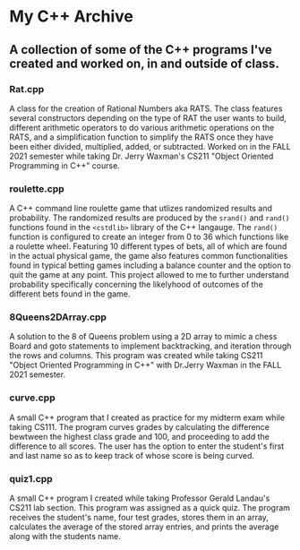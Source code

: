 # My C++ Archive
## A collection of some of the C++ programs I've created and worked on, in and outside of class.

### Rat.cpp

A class for the creation of Rational Numbers aka RATS. The class features several constructors depending on the type of RAT the user wants to build, different arithmetic operators to do various arithmetic operations on the RATS, and a simplification function to simplify the RATS once they have been either divided, multiplied, added, or subtracted. Worked on in the FALL 2021 semester while taking Dr. Jerry Waxman's CS211 "Object Oriented Programming in C++" course.

### roulette.cpp
A C++ command line roulette game that utlizes randomized results and probability. The randomized results are produced by the `srand()` and `rand()` functions found in the `<cstdlib>` library of the C++ langauge. The `rand()` function is configured to create an integer from 0 to 36 which functions like a roulette wheel. Featuring 10 different types of bets, all of which are found in the actual physical game, the game also features common functionalities found in typical betting games including a balance counter and the option to quit the game at any point. This project allowed to me to further understand probability specifically concerning the likelyhood of outcomes of the different bets found in the game.

### 8Queens2DArray.cpp 

A solution to the 8 of Queens problem using a 2D array to mimic a chess Board and goto statements to implement backtracking, 
and iteration through the rows and columns. This program was created while taking CS211 "Object Oriented Programming in C++" with  Dr.Jerry Waxman in the FALL 2021 semester.

### curve.cpp

A small C++ program that I created as practice for my midterm exam while taking CS111. The program curves grades by calculating the difference bewtween the highest class grade and 100, and proceeding to add the difference to all scores. The user has the option to enter the student's first and last name so as to keep track of whose score is being curved.

### quiz1.cpp

A small C++ program I created while taking Professor Gerald Landau's CS211 lab section. This program was assigned as a quick quiz. The program receives the student's name, four test grades, stores them in an array, calculates the average of the stored array entries, and prints the average along with the students name.  




 
